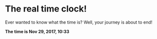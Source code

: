 # The real time clock!

Ever wanted to know what the time is? Well, your journey is about to end!

**The time is Nov 29, 2017, 10:33**
